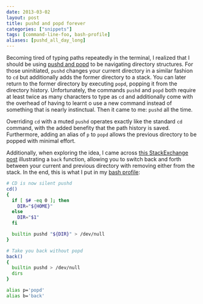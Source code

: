 ```yaml
---
date: 2013-03-02
layout: post
title: pushd and popd forever
categories: ["snippets"]
tags: [command-line-foo, bash-profile]
aliases: [pushd_all_day_long]
---
```


Becoming tired of typing paths repeatedly in the terminal, I realized that I should be using [pushd and popd](http://en.wikipedia.org/wiki/Pushd_and_popd) to be navigating directory structures.  For those uninitiated, `pushd` changes your current directory in a similar fashion to `cd` but additionally adds the former directory to a stack.  You can later return to the former directory by executing `popd`, popping it from the directory history.  Unfortunately, the commands `pushd` and `popd` both require at least twice as many characters to type as `cd` and additionally come with the overhead of having to learnt o use a new command instead of something that is nearly instinctual.  Then it came to me: `pushd` all the time.

Overriding `cd` with a muted `pushd` operates exactly like the standard `cd` command, with the added benefity that the path history is saved.  Furthermore, adding an alias of `p` to `popd` allows the previous directory to be popped with minimal effort.

Additionally, when exploring the idea, I came across [this StackExchange post](http://unix.stackexchange.com/questions/4290/aliasing-cd-to-pushd-is-it-a-good-idea) illustrating a `back` function, allowing you to switch back and forth between your current and previous directory with removing either from the stack.  In the end, this is what I put in my [bash profile](https://raw.github.com/alukach/.mySetup/master/.bash_profile):

```bash linenos
# CD is now silent pushd
cd()
{
  if [ $# -eq 0 ]; then
    DIR="${HOME}"
  else
    DIR="$1"
  fi

  builtin pushd "${DIR}" > /dev/null
}

# Take you back without popd
back()
{
  builtin pushd > /dev/null
  dirs
}

alias p='popd'
alias b='back'
```
